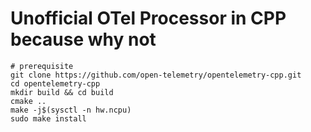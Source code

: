 # Unofficial OTel Processor in CPP because why not

```
# prerequisite
git clone https://github.com/open-telemetry/opentelemetry-cpp.git
cd opentelemetry-cpp
mkdir build && cd build
cmake ..
make -j$(sysctl -n hw.ncpu)
sudo make install


```